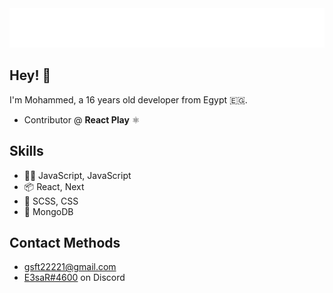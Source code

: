 <div align="center">
  <img src="./name.svg" />
</div>

## Hey! 👋 

I'm Mohammed, a 16 years old developer from Egypt 🇪🇬.

- Contributor @ **React Play** ⚛

## Skills

- 👨‍💻 JavaScript, JavaScript
- 📦 React, Next
- 🎨 SCSS, CSS
- 📀 MongoDB

## Contact Methods

- gsft22221@gmail.com
- [E3saR#4600](https://discordapp.com/users/737008889194741810) on Discord
